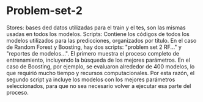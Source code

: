 # Problem-set-2

Stores: bases ded datos utilizadas para el train y el tes, son las mismas usadas en todos los modelos.
Scripts: Contiene los códigos de todos los modelos utilizados para las predicciones, organizados por título. En el caso de Random Forest y Boosting, hay dos scripts: "problem set 2 RF..." y "reportes de modelos...". El primero muestra el proceso completo de entrenamiento, incluyendo la búsqueda de los mejores parámetros. En el caso de Boosting, por ejemplo, se evaluaron alrededor de 400 modelos, lo que requirió mucho tiempo y recursos computacionales. Por esta razón, el segundo script ya incluye los modelos con los mejores parámetros seleccionados, para que no sea necesario volver a ejecutar esa parte del proceso.
